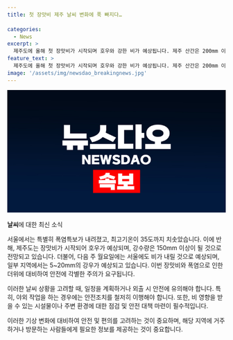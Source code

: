 ```yaml
---
title: 첫 장맛비 제주 날씨 변화에 푹 빠지다…

categories:
  - News
excerpt: >
  제주도에 올해 첫 장맛비가 시작되며 호우와 강한 비가 예상됩니다. 제주 산간은 200mm 이상의 강수량이 예상되며, 강한 비와 번개로 인해 피해가 우려됩니다. 또한 5~20mm의 비가 남부지방에서 예상되며, 서울과 타지역은 더위가 계속되지만, 주말과 다음 주 월요일에는 비가 예상됩니다. (안수진 기상캐스터)
feature_text: >
  제주도에 올해 첫 장맛비가 시작되며 호우와 강한 비가 예상됩니다. 제주 산간은 200mm 이상의 강수량이 예상되며, 강한 비와 번개로 인해 피해가 우려됩니다. 또한 5~20mm의 비가 남부지방에서 예상되며, 서울과 타지역은 더위가 계속되지만, 주말과 다음 주 월요일에는 비가 예상됩니다. (안수진 기상캐스터)
image: '/assets/img/newsdao_breakingnews.jpg'
---
```


<p><img src="/assets/img/newsdao_breakingnews.jpg" alt="implanttips 속보" /></p>

<p><strong>날씨</strong>에 대한 최신 소식</p>

<p>서울에서는 특별히 폭염특보가 내려졌고, 최고기온이 35도까지 치솟았습니다. 이에 반해, 제주도는 장맛비가 시작되어 호우가 예상되며, 강수량은 150mm 이상이 될 것으로 전망되고 있습니다. 더불어, 다음 주 월요일에는 서울에도 비가 내릴 것으로 예상되며, 일부 지역에서는 5~20mm의 강우가 예상되고 있습니다. 이번 장맛비와 폭염으로 인한 더위에 대비하여 안전에 각별한 주의가 요구됩니다. </p>

<p>이러한 날씨 상황을 고려할 때, 일정을 계획하거나 외출 시 안전에 유의해야 합니다. 특히, 야외 작업을 하는 경우에는 안전조치를 철저히 이행해야 합니다. 또한, 비 영향을 받을 수 있는 시설물이나 주변 환경에 대한 점검 및 안전 대책 마련이 필수적입니다.</p>

<p>이러한 기상 변화에 대비하여 안전 및 편의를 고려하는 것이 중요하며, 해당 지역에 거주하거나 방문하는 사람들에게 필요한 정보를 제공하는 것이 중요합니다.</p>

